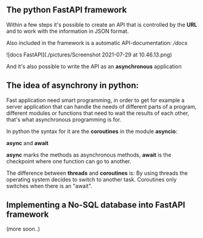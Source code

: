 ## The python FastAPI framework

Within a few steps it's possible to create an API that is controlled by the **URL** and to work with the information in JSON format.

Also included in the framework is a automatic API-documentation:  */docs*

![docs FastAPI](./pictures/Screenshot 2021-07-29 at 10.46.13.png)

And it's also possible to write the API as an __asynchronous__ application

## The idea of asynchrony in python:

Fast application need smart programming, in order to get for example a server application that can handle the needs of different parts of a program,  
different modules or functions that need to wait the results of each other,  
that's what asynchronous programming is for.

In python the syntax for it are the **coroutines** in the module **asyncio**:

**async** and **await**

__async__ marks the methods as asynchronous methods, __await__ is the checkpoint where one function can go to another.

The difference between **threads** and **coroutines** is: By using threads the operating system decides to switch to another task. Coroutines only switches when there is an "await".  

## Implementing a No-SQL database into FastAPI framework

(more soon..)
